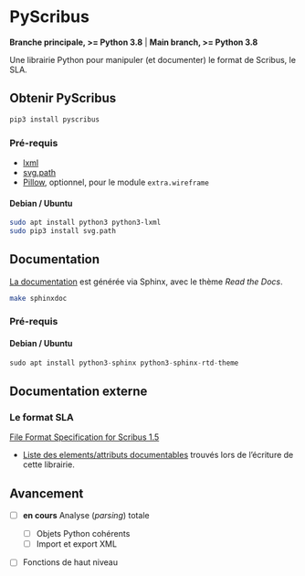 # PyScribus

**Branche principale, >= Python 3.8** | 
**Main branch, >= Python 3.8**

Une librairie Python pour manipuler (et documenter) 
le format de Scribus, le SLA.

## Obtenir PyScribus

```bash
pip3 install pyscribus
```

### Pré-requis

- [lxml](https://lxml.de/)
- [svg.path](https://pypi.org/project/svg.path/)
- [Pillow](https://python-pillow.org/), optionnel, pour le module ``extra.wireframe``

#### Debian / Ubuntu

```bash
sudo apt install python3 python3-lxml
sudo pip3 install svg.path
```

## Documentation

[La documentation](https://etnadji.fr/pyscribus) est générée 
via Sphinx, avec le thème *Read the Docs*.

```bash
make sphinxdoc
```

### Pré-requis

#### Debian / Ubuntu

```python
sudo apt install python3-sphinx python3-sphinx-rtd-theme
```

## Documentation externe

### Le format SLA

[File Format Specification for Scribus 1.5](https://wiki.scribus.net/canvas/File_Format_Specification_for_Scribus_1.5)

- [Liste des elements/attributs documentables](source/articles/en/spec.rst) trouvés lors de l’écriture de cette librairie.

## Avancement

- [ ] **en cours** Analyse (*parsing*) totale
  - [ ] Objets Python cohérents
  - [ ] Import et export XML
- [ ] Fonctions de haut niveau

